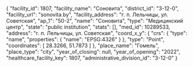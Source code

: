 {
    "facility_id": 1807,
    "facility_name": "Соновита",
    "district_id": "3-12-0",
    "facility_url": "sonovita.by",
    "facility_address": "г. п. Лельчицы, ул. Советская",
    "ap_1": "50-2",
    "name": "Соновита",
    "type": "Медицинский центр",
    "state": "public institution",
    "stats": [],
    "med_id": 10289533,
    "address": "г. п. Лельчицы, ул. Советская",
    "coord_x_y": {
        "crs": {
            "type": "name",
            "properties": {
                "name": "EPSG:4326"
            }
        },
        "type": "Point",
        "coordinates": [
            28.3266,
            51.7873
        ]
    },
    "place_name": "Гомель",
    "place_type": "city",
    "year_of_closing": null,
    "year_of_opening": "2022",
    "healthcare_facility_key": 1807,
    "administrative_division_id": "3-12-0"
}